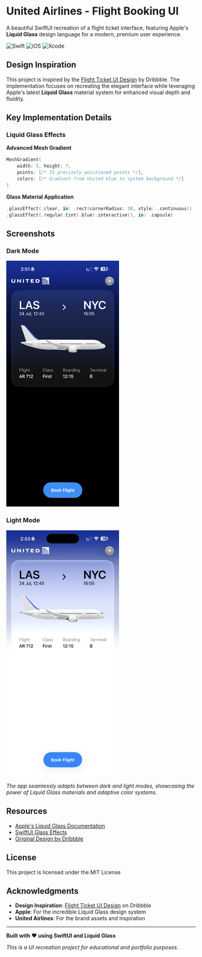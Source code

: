 # United Airlines - Flight Booking UI

A beautiful SwiftUI recreation of a flight ticket interface, featuring Apple's **Liquid Glass** design language for a modern, premium user experience.

![Swift](https://img.shields.io/badge/Swift-6.1-orange.svg)
![iOS](https://img.shields.io/badge/iOS-26.0+-blue.svg)
![Xcode](https://img.shields.io/badge/Xcode-26.0+-blue.svg)

## Design Inspiration

This project is inspired by the [Flight Ticket UI Design](https://dribbble.com/shots/6776366-Flight-ticket-UI-design) by Dribbble. The implementation focuses on recreating the elegant interface while leveraging Apple's latest **Liquid Glass** material system for enhanced visual depth and fluidity.

## Key Implementation Details

### Liquid Glass Effects

**Advanced Mesh Gradient**
```swift
MeshGradient(
    width: 5, height: 7,
    points: [/* 35 precisely positioned points */],
    colors: [/* Gradient from United blue to system background */]
)
```

**Glass Material Application**
```swift
.glassEffect(.clear, in: .rect(cornerRadius: 30, style: .continuous))
.glassEffect(.regular.tint(.blue).interactive(), in: .capsule)
```

## Screenshots

### Dark Mode
<img src="Screenshots/dark-mode.png" width="300" alt="United Airlines App - Dark Mode">

### Light Mode  
<img src="Screenshots/light-mode.png" width="300" alt="United Airlines App - Light Mode">

*The app seamlessly adapts between dark and light modes, showcasing the power of Liquid Glass materials and adaptive color systems.*

## Resources

- [Apple's Liquid Glass Documentation](https://developer.apple.com/documentation/TechnologyOverviews/adopting-liquid-glass)
- [SwiftUI Glass Effects](https://developer.apple.com/documentation/swiftui/applying-glass-effects)
- [Original Design by Dribbble](https://dribbble.com/shots/6776366-Flight-ticket-UI-design)

## License

This project is licensed under the MIT License

## Acknowledgments

- **Design Inspiration**: [Flight Ticket UI Design](https://dribbble.com/shots/6776366-Flight-ticket-UI-design) on Dribbble
- **Apple**: For the incredible Liquid Glass design system
- **United Airlines**: For the brand assets and inspiration

---

**Built with ❤️ using SwiftUI and Liquid Glass**

*This is a UI recreation project for educational and portfolio purposes.* 
